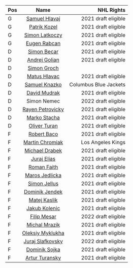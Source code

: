 | Pos | Name | NHL Rights |
| :-- | :--: | ---------: |
| G | [Samuel Hlavaj](https://www.eliteprospects.com/player/292689/samuel-hlavaj) | 2021 draft eligible |
| G | [Patrik Kozel](https://www.eliteprospects.com/player/423673/patrik-kozel) | 2021 draft eligible |
| G | [Simon Latkoczy](https://www.eliteprospects.com/player/530663/simon-latkoczy) | 2021 draft eligible |
| G | [Eugen Rabcan](https://www.eliteprospects.com/player/553497/eugen-rabcan) | 2021 draft eligible |
| D | [Simon Becar](https://www.eliteprospects.com/player/561815/simon-becar) | 2021 draft eligible |
| D | [Andrej Golian](https://www.eliteprospects.com/player/423750/andrej-golian) | 2021 draft eligible |
| D | [Simon Groch](https://www.eliteprospects.com/player/542962/simon-groch) |  |
| D | [Matus Hlavac](https://www.eliteprospects.com/player/423710/matus-hlavac) | 2021 draft eligible |
| D | [Samuel Knazko](https://www.eliteprospects.com/player/423667/samuel-knazko) | Columbus Blue Jackets |
| D | [David Mudrak](https://www.eliteprospects.com/player/388238/david-mudrak) | 2021 draft eligible |
| D | Simon Nemec | 2022 draft eligible |
| D | [Rayen Petrovicky](https://www.eliteprospects.com/player/561820/rayen-petrovicky) | 2021 draft eligible |
| D | [Marko Stacha](https://www.eliteprospects.com/player/477207/marko-stacha) | 2021 draft eligible |
| D | [Oliver Turan](https://www.eliteprospects.com/player/388196/oliver-turan) | 2021 draft eligible |
| F | [Robert Baco](https://www.eliteprospects.com/player/553948/robert-baco) | 2021 draft eligible |
| F | [Martin Chromiak](https://www.eliteprospects.com/player/292067/martin-chromiak) | Los Angeles Kings |
| F | [Michael Drabek](https://www.eliteprospects.com/player/292692/michael-drabek) | 2021 draft eligible |
| F | [Juraj Elias](https://www.eliteprospects.com/player/410926/juraj-elias) | 2021 draft eligible |
| F | [Roman Faith](https://www.eliteprospects.com/player/553945/roman-faith) | 2021 draft eligible |
| F | [Maros Jedlicka](https://www.eliteprospects.com/player/472350/maros-jedlicka) | 2021 draft eligible |
| F | [Simon Jellus](https://www.eliteprospects.com/player/292077/simon-jellus) | 2021 draft eligible |
| F | [Dominik Jendek](https://www.eliteprospects.com/player/473321/dominik-jendek) | 2021 draft eligible |
| F | [Matej Kaslik](https://www.eliteprospects.com/player/528530/matej-kaslik) | 2021 draft eligible |
| F | [Jakub Kolenic](https://www.eliteprospects.com/player/473352/jakub-kolenic) | 2021 draft eligible |
| F | [Filip Mesar](https://www.eliteprospects.com/player/527430/filip-mesar) | 2022 draft eligible |
| F | [Michal Mrazik](https://www.eliteprospects.com/player/388216/michal-mrazik) | 2021 draft eligible |
| F | [Oleksiy Myklukha](https://www.eliteprospects.com/player/553480/oleksii-myklukha) | 2021 draft eligible |
| F | [Juraj Slafkovsky](https://www.eliteprospects.com/player/527423/juraj-slafkovsky) | 2022 draft eligible |
| F | [Dominik Sojka](https://www.eliteprospects.com/player/292708/dominik-sojka) | 2021 draft eligible |
| F | [Artur Turansky](https://www.eliteprospects.com/player/292094/artur-turansky) | 2021 draft eligible |